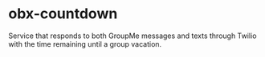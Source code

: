 # obx-countdown
Service that responds to both GroupMe messages and texts through Twilio with the time remaining until a group vacation.
